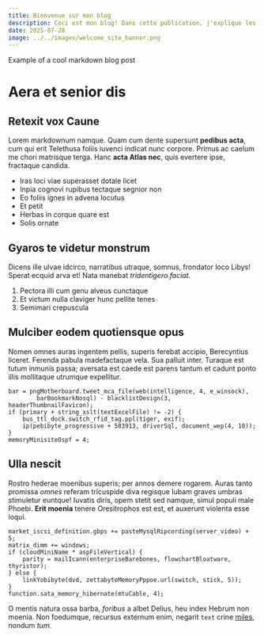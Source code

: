 ```yaml
---
title: Bienvenue sur mon blog
description: Ceci est mon blog! Dans cette publication, j'explique les raisons qui m'ont poussées à créer un blog.
date: 2025-07-28
image: ../../images/welcome_site_banner.png
---
```



Example of a cool markdown blog post

# Aera et senior dis

## Retexit vox Caune

Lorem markdownum namque. Quam cum dente supersunt **pedibus acta**, cum qui erit
Telethusa foliis iuvenci indicat nunc corpore. Primus ac caelum me chori
matrisque terga. Hanc **acta Atlas nec**, quis evertere ipse, fractaque candida.

- Iras loci viae superasset dotale licet
- Inpia cognovi rupibus tectaque segnior non
- Eo foliis ignes in advena locutus
- Et petit
- Herbas in corque quare est
- Solis ornate

## Gyaros te videtur monstrum

Dicens ille ulvae idcirco, narratibus utraque, somnus, frondator loco Libys!
Sperat ecquid arva et! Nata manebat *tridentigero faciat*.

1. Pectora illi cum genu alveus cunctaque
2. Et victum nulla claviger hunc pellite tenes
3. Semimari crepuscula

## Mulciber eodem quotiensque opus

Nomen omnes auras ingentem pellis, superis ferebat accipio, Berecyntius liceret.
Ferenda pabula madefactaque vela. Sua palluit inter. Turaque est tutum inmunis
passa; aversata est caede est parens tantum et cadunt ponto illis mollitaque
utrumque expellitur.

    bar = pngMotherboard.tweet_mca_file(web(intelligence, 4, e_winsock),
            barBookmarkNosql) - blacklistDesign(3, headerThumbnailFavicon);
    if (primary + string_xslt(textExcelFile) != -2) {
        bus_ttl_dock.switch_rfid_tag.ppl(tiger, exif);
        ip(pebibyte_progressive + 583913, driverSql, document_wep(4, 10));
    }
    memoryMinisiteOspf = 4;

## Ulla nescit

Rostro hederae moenibus superis; per annos demere rogarem. Auras tanto promissa
*omnes* referam tricuspide diva regisque Iubam graves umbras stimuletur euntque!
Iuvatis diris, opem stetit sed namque, simul populi male Phoebi. **Erit moenia**
tenere Oresitrophos est est, et auxerunt violenta esse loqui.

    market_iscsi_definition.gbps += pasteMysqlRipcording(server_video) + 5;
    matrix_dimm += windows;
    if (cloudMiniName * aspFileVertical) {
        parity = mailIcann(enterpriseBarebones, flowchartBloatware, thyristor);
    } else {
        linkYobibyte(dvd, zettabyteMemoryPppoe.url(switch, stick, 5));
    }
    function.sata_memory_hibernate(mtuCable, 4);

O mentis natura ossa barba, *foribus* a albet Delius, heu index Hebrum non
moenia. Non foedumque, recursus externum enim, negarit `text` crine
[miles](#aera-et-senior-dis), nondum *tum*.